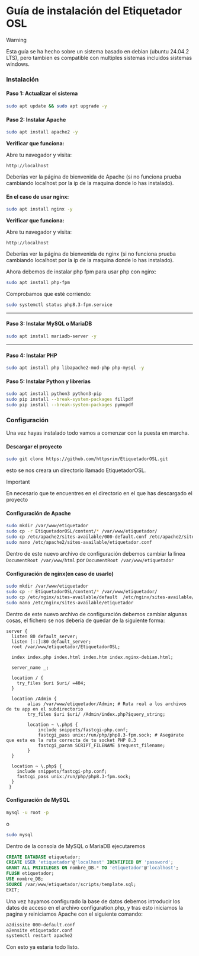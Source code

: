 # Guía de instalación del Etiquetador OSL
> [!Warning]  
> Esta guía se ha hecho sobre un sistema basado en debian (ubuntu 24.04.2 LTS), pero tambien es compatible con multiples sistemas incluidos sistemas windows.  

### Instalación 


#### Paso 1: Actualizar el sistema

```bash
sudo apt update && sudo apt upgrade -y
```



#### Paso 2: Instalar Apache

```bash
sudo apt install apache2 -y
```

**Verificar que funciona:**

Abre tu navegador y visita:

```
http://localhost
```

Deberías ver la página de bienvenida de Apache (si no funciona prueba cambiando localhost por la ip de la maquina donde lo has instalado).

#### En el caso de usar nginx:

```bash
sudo apt install nginx -y
```

**Verificar que funciona:**

Abre tu navegador y visita:

```
http://localhost
```

Deberías ver la página de bienvenida de nginx (si no funciona prueba cambiando localhost por la ip de la maquina donde lo has instalado).

Ahora debemos de instalar php fpm para usar php con nginx:
```bash
sudo apt install php-fpm
```
Comprobamos que esté corriendo:
```bash
sudo systemctl status php8.3-fpm.service
```
---

#### Paso 3: Instalar MySQL o MariaDB

```bash
sudo apt install mariadb-server -y
```
---

#### Paso 4: Instalar PHP

```bash
sudo apt install php libapache2-mod-php php-mysql -y
```

#### Paso 5: Instalar Python y librerias
```bash
sudo apt install python3 python3-pip
sudo pip install --break-system-packages fillpdf
sudo pip install --break-system-packages pymupdf
```
### Configuración

Una vez hayas instalado todo vamos a comenzar con la puesta en marcha.

#### Descargar el proyecto
```bash
sudo git clone https://github.com/httpsrim/EtiquetadorOSL.git
```
esto se nos creara un directorio llamado EtiquetadorOSL.
> [!important]  
> En necesario que te encuentres en el directorio en el que has descargado el proyecto  

#### Configuración de Apache

```bash
sudo mkdir /var/www/etiquetador
sudo cp -r EtiquetadorOSL/content/* /var/www/etiquetador/
sudo cp /etc/apache2/sites-available/000-default.conf /etc/apache2/sites-available/etiquetador.conf
sudo nano /etc/apache2/sites-available/etiquetador.conf
```
Dentro de este nuevo archivo de configuración debemos cambiar la linea `DocumentRoot /var/www/html` por `DocumentRoot /var/www/etiquetador`

#### Configuración de nginx(en caso de usarlo)
```bash
sudo mkdir /var/www/etiquetador
sudo cp -r EtiquetadorOSL/content/* /var/www/etiquetador/
sudo cp /etc/nginx/sites-available/default  /etc/nginx/sites-available/etiquetador
sudo nano /etc/nginx/sites-available/etiquetador

```
Dentro de este nuevo archivo de configuración debemos cambiar algunas cosas, el fichero se nos debería de quedar de la siguiente forma:
```
server {
  listen 80 default_server;
  listen [::]:80 default_server;
  root /var/www/etiquetador/EtiquetadorOSL;

  index index.php index.html index.htm index.nginx-debian.html;

  server_name _;

  location / {
	try_files $uri $uri/ =404;
  }

  location /Admin {
    	alias /var/www/etiquetador/Admin; # Ruta real a los archivos de tu app en el subdirectorio
    	try_files $uri $uri/ /Admin/index.php?$query_string;

    	location ~ \.php$ {
        	include snippets/fastcgi-php.conf;
        	fastcgi_pass unix:/run/php/php8.3-fpm.sock; # Asegúrate que esta es la ruta correcta de tu socket PHP 8.3
        	fastcgi_param SCRIPT_FILENAME $request_filename;
    	}
  }

  location ~ \.php$ {
	include snippets/fastcgi-php.conf;
	fastcgi_pass unix:/run/php/php8.3-fpm.sock;
  }
 }
```

#### Configuración de MySQL
```bash
mysql -u root -p
```
o
```bash
sudo mysql
```
Dentro de la consola de MySQL o MariaDB ejecutaremos  
```sql
CREATE DATABASE etiquetador;
CREATE USER 'etiquetador'@'localhost' IDENTIFIED BY 'password';
GRANT ALL PRIVILEGES ON nombre_DB.* TO 'etiquetador'@'localhost';
FLUSH etiquetador;
USE nombre_DB;
SOURCE /var/www/etiquetador/scripts/template.sql;
EXIT;
```

Una vez hayamos configurado la base de datos debemos introducir los datos de acceso en el archivo configuration.php, y tras esto iniciamos la pagina y reiniciamos Apache con el siguiente comando:
```bash
a2dissite 000-default.conf
a2ensite etiquetador.conf
systemctl restart apache2
```
Con esto ya estaria todo listo.
